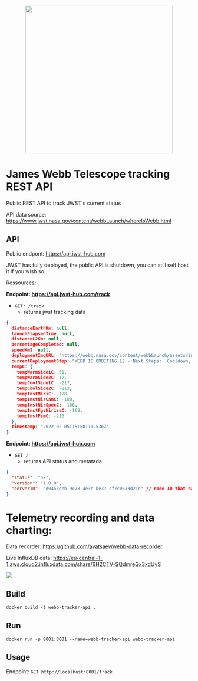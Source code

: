 
<p align="center">
  <img src="https://www.jwst.nasa.gov/content/webbLaunch/assets/images/branding/logo/FULLCOLOR_2LINE_LIGHT_BG.png" width="400">
</p>

# James Webb Telescope tracking REST API

Public REST API to track JWST's current status

API data source: https://www.jwst.nasa.gov/content/webbLaunch/whereIsWebb.html

## API

Public endpont: https://api.jwst-hub.com

JWST has fully deployed, the public API is shutdown, you can still self host it if you wish so.


Ressources:

**Endpoint: https://api.jwst-hub.com/track**

- `GET: /track`
  - returns jwst tracking data



```json
{
  distanceEarthKm: null,
  launchElapsedTime: null,
  distanceL2Km: null,
  percentageCompleted: null,
  speedKmS: null,
  deploymentImgURL: "https://webb.nasa.gov/content/webbLaunch/assets/images/deployment/1000pxWide/127.png",
  currentDeploymentStep: "WEBB IS ORBITING L2 - Next Steps:  Cooldown, Alignment, Calibration",
  tempC: {
    tempWarmSide1C: 51,
    tempWarmSide2C: 12,
    tempCoolSide1C: -217,
    tempCoolSide2C: -213,
    tempInstMiriC: -128,
    tempInstNirCamC: -180,
    tempInstNirSpecC: -168,
    tempInstFgsNirissC: -168,
    tempInstFsmC: -216
  },
  timestamp: "2022-02-05T15:50:13.536Z"
}
```


**Endpoint: https://api.jwst-hub.com**

- `GET /`
  - returns API status and metatada 


```json
{
  "status": "ok",
  "version": "1.0.0",
  "serverID": "d0453deb-9c78-4e3c-be37-cf7c0633d21d" // node ID that handled the request
}
```

# Telemetry recording and data charting:


Data recorder: https://github.com/avatsaev/webb-data-recorder

Live InfluxDB data: https://eu-central-1-1.aws.cloud2.influxdata.com/share/6H2CTV-SQdmreGx3xdUyS

![](https://i.imgur.com/EZ9ayux.png)

## Build

`docker build -t webb-tracker-api .`

## Run

`docker run -p 8001:8001 --name=webb-tracker-api webb-tracker-api`

## Usage

Endpoint: `GET http://localhost:8001/track`



